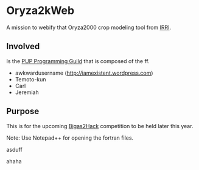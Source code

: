 # Oryza2kWeb

A mission to webify that Oryza2000 crop modeling tool from [IRRI](https://sites.google.com/a/irri.org/oryza2000).

## Involved

Is the [PUP Programming Guild](https://fb.com/puprogrammingguild) that is composed of the ff.

* awkwardusername (http://iamexistent.wordpress.com)
* Temoto-kun
* Carl
* Jeremiah

## Purpose

This is for the upcoming [Bigas2Hack](http://rice-hackathon.irri.org/) competition to be held later this year.

Note: Use Notepad++ for opening the fortran files.

asduff

ahaha
